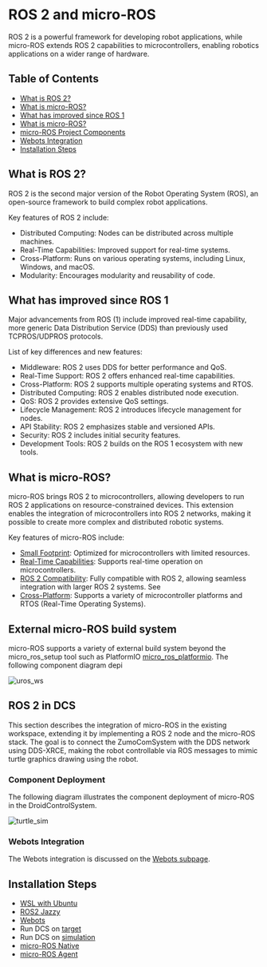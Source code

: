 # ROS 2 and micro-ROS
ROS 2 is a powerful framework for developing robot applications, while micro-ROS extends ROS 2 capabilities to microcontrollers, enabling robotics applications on a wider range of hardware.

## Table of Contents
- [What is ROS 2?](#what-is-ros-2)
- [What is micro-ROS?](#what-is-micro-ros)
- [What has improved since ROS 1](#what-has-improved-since-ros-1)
- [What is micro-ROS?](#what-is-micro-ros)
- [micro-ROS Project Components](#what-is-micro-ros)
- [Webots Integration](#webots-integration)
- [Installation Steps](#installation-steps)

## What is ROS 2?
ROS 2 is the second major version of the Robot Operating System (ROS), an open-source framework to build complex robot applications.

Key features of ROS 2 include:
- Distributed Computing: Nodes can be distributed across multiple machines.
- Real-Time Capabilities: Improved support for real-time systems.
- Cross-Platform: Runs on various operating systems, including Linux, Windows, and macOS.
- Modularity: Encourages modularity and reusability of code.

## What has improved since ROS 1
Major advancements from ROS (1) include improved real-time capability, more generic Data Distribution Service (DDS) than previously used TCPROS/UDPROS protocols.

List of key differences and new features:
- Middleware: ROS 2 uses DDS for better performance and QoS.
- Real-Time Support: ROS 2 offers enhanced real-time capabilities.
- Cross-Platform: ROS 2 supports multiple operating systems and RTOS.
- Distributed Computing: ROS 2 enables distributed node execution.
- QoS: ROS 2 provides extensive QoS settings.
- Lifecycle Management: ROS 2 introduces lifecycle management for nodes.
- API Stability: ROS 2 emphasizes stable and versioned APIs.
- Security: ROS 2 includes initial security features.
- Development Tools: ROS 2 builds on the ROS 1 ecosystem with new tools.

## What is micro-ROS?
micro-ROS brings ROS 2 to microcontrollers, allowing developers to run ROS 2 applications on resource-constrained devices. This extension enables the integration of microcontrollers into ROS 2 networks, making it possible to create more complex and distributed robotic systems.

Key features of micro-ROS include:
- [Small Footprint](https://micro.ros.org/docs/concepts/benchmarking/memo_prof/): Optimized for microcontrollers with limited resources.
- [Real-Time Capabilities](https://micro.ros.org/docs/concepts/rtos/): Supports real-time operation on microcontrollers.
- [ROS 2 Compatibility](https://micro.ros.org/docs/overview/ROS_2_feature_comparison/): Fully compatible with ROS 2, allowing seamless integration with larger ROS 2 systems. See 
- [Cross-Platform](https://micro.ros.org/docs/overview/hardware/): Supports a variety of microcontroller platforms and RTOS (Real-Time Operating Systems).

## External micro-ROS build system
micro-ROS supports a variety of external build system beyond the micro_ros_setup tool such as PlatformIO [micro_ros_platformio](https://github.com/micro-ROS/micro_ros_platformio/). The following component diagram depi

![uros_ws](http://www.plantuml.com/plantuml/proxy?cache=no&src=https://raw.githubusercontent.com/BlueAndi/DroidControlShip/feature/ROS2/doc/ROS2/uml/micro-ros_build_system.puml)

## ROS 2 in DCS
This section describes the integration of micro-ROS in the existing workspace, extending it by implementing a ROS 2 node and the micro-ROS stack. The goal is to connect the ZumoComSystem with the DDS network using DDS-XRCE, making the robot controllable via ROS messages to mimic turtle graphics drawing using the robot.

### Component Deployment 
The following diagram illustrates the component deployment of micro-ROS in the DroidControlSystem.

![turtle_sim](http://www.plantuml.com/plantuml/proxy?cache=no&src=https://raw.githubusercontent.com/BlueAndi/DroidControlShip/feature/ROS2/doc/ROS2/uml/turtle_sim.plantuml)

### Webots Integration
The Webots integration is discussed on the [Webots subpage](./webots/webots.md).

## Installation Steps
* [WSL with Ubuntu](./setup/wsl.md)
* [ROS2 Jazzy](./setup/ROS2_Jazzy.md)
* [Webots](./setup/Webots.md)
* Run DCS on [target](./setup/Target.md)
* Run DCS on [simulation](./setup/Simulation.md)
* [micro-ROS Native](./setup/microROS_Native.md)
* [micro-ROS Agent](./setup/Agent.md)
